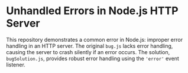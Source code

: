 # Unhandled Errors in Node.js HTTP Server

This repository demonstrates a common error in Node.js: improper error handling in an HTTP server. The original `bug.js` lacks error handling, causing the server to crash silently if an error occurs. The solution, `bugSolution.js`, provides robust error handling using the `'error'` event listener.